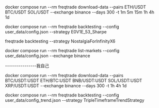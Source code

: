 docker compose run --rm freqtrade download-data --pairs ETH/USDT BTC/USDT SOL/USDT  --exchange binance --days 300 -t 1m 5m 15m 1h 4h 1d

docker compose run --rm freqtrade backtesting --config user_data/config.json --strategy E0V1E_53_Sharpe 





freqtrade backtesting --strategy NostalgiaForInfinityX6


docker compose run --rm freqtrade list-markets --config user_data/config.json --exchange binance

----------------我自己

docker compose run --rm freqtrade download-data --pairs BTC/USDT:USDT ETH/BTC:USDT BNB/USDT:USDT SOL/USDT:USDT XRP/USDT:USDT  --exchange binance --days 300 -t 1h 4h 1d


 docker compose run --rm freqtrade backtesting --config user_data/config_trend.json --strategy TripleTimeframeTrendStrategy